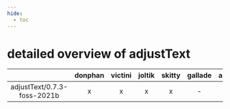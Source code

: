 ```yaml
---
hide:
  - toc
---
```


detailed overview of adjustText
===============================

| |donphan|victini|joltik|skitty|gallade|accelgor|swalot|doduo|
| :---: | :---: | :---: | :---: | :---: | :---: | :---: | :---: | :---: |
|adjustText/0.7.3-foss-2021b|x|x|x|x|-|x|x|x|

